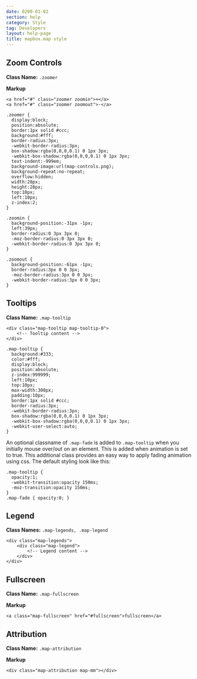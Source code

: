 ```yaml
---
date: 0200-01-02
section: help
category: Style
tag: Developers
layout: help-page
title: mapbox.map style
---
```


## Zoom Controls

__Class Name:__ `.zoomer`

__Markup__

    <a href="#" class="zoomer zoomin">+</a>
    <a href="#" class="zoomer zoomout">-</a>

    .zoomer {
      display:block;
      position:absolute;
      border:1px solid #ccc;
      background:#fff;
      border-radius:3px;
      -webkit-border-radius:3px;
      box-shadow:rgba(0,0,0,0.1) 0 1px 3px;
      -webkit-box-shadow:rgba(0,0,0,0.1) 0 1px 3px;
      text-indent:-999em;
      background-image:url(map-controls.png);
      background-repeat:no-repeat;
      overflow:hidden;
      width:28px;
      height:28px;
      top:10px;
      left:10px;
      z-index:2;
    }

    .zoomin {
      background-position:-31px -1px;
      left:39px;
      border-radius:0 3px 3px 0;
      -moz-border-radius:0 3px 3px 0;
      -webkit-border-radius:0 3px 3px 0;
    }

    .zoomout {
      background-position:-61px -1px;
      border-radius:3px 0 0 3px;
      -moz-border-radius:3px 0 0 3px;
      -webkit-border-radius:3px 0 0 3px;
    }

## Tooltips

__Class Name:__ `.map-tooltip`

    <div class="map-tooltip map-tooltip-0">
        <!-- Tooltip content -->
    </div>

    .map-tooltip {
      background:#333;
      color:#fff;
      display:block;
      position:absolute;
      z-index:999999;
      left:10px;
      top:10px;
      max-width:300px;
      padding:10px;
      border:1px solid #ccc;
      border-radius:3px;
      -webkit-border-radius:3px;
      box-shadow:rgba(0,0,0,0.1) 0 1px 3px;
      -webkit-box-shadow:rgba(0,0,0,0.1) 0 1px 3px;
      -webkit-user-select:auto;
    }

An optional classname of `.map-fade` is added to `.map-tooltip` when you initially mouse over/out on an element.
This is added when animation is set to true. This additional class provides an easy way to apply fading animation
using css. The default styling look like this:

    .map-tooltip {
      opacity:1;
      -webkit-transition:opacity 150ms;
      -moz-transition:opacity 150ms;
    }
    .map-fade { opacity:0; }

## Legend

__Class Names:__ `.map-legends, .map-legend`

    <div class="map-legends">
        <div class="map-legend">
            <!-- Legend content -->
        </div>
    </div>

## Fullscreen

__Class Name:__ `.map-fullscreen`

__Markup__

    <a class="map-fullscreen" href="#fullscreen">fullscreen</a>

## Attribution

__Class Name:__ `.map-attribution`

__Markup__

    <div class="map-attribution map-mm"></div>
